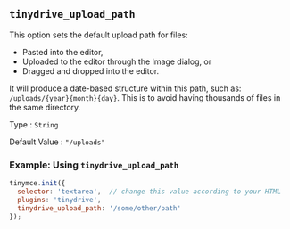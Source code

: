 ## `tinydrive_upload_path`

This option sets the default upload path for files:

- Pasted into the editor,
- Uploaded to the editor through the Image dialog, or
- Dragged and dropped into the editor.

It will produce a date-based structure within this path, such as: `/uploads/{year}{month}{day}`. This is to avoid having thousands of files in the same directory.

Type
: `String`

Default Value
: `"/uploads"`

### Example: Using `tinydrive_upload_path`

```js
tinymce.init({
  selector: 'textarea',  // change this value according to your HTML
  plugins: 'tinydrive',
  tinydrive_upload_path: '/some/other/path'
});
```
